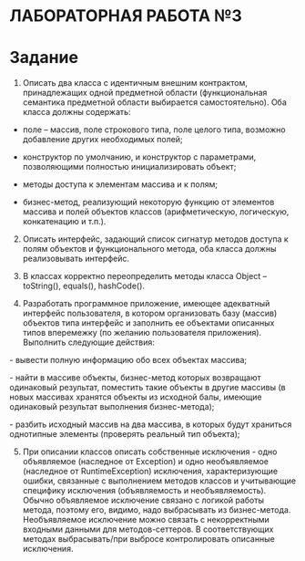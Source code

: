 # ЛАБОРАТОРНАЯ РАБОТА №3
# Задание
1. Описать два класса с идентичным внешним контрактом, принадлежащих одной
предметной области (функциональная семантика предметной области выбирается
самостоятельно). Оба класса должны содержать:
 
  - поле – массив, поле строкового типа, поле целого типа, возможно добавление других
необходимых полей;
  
  - конструктор по умолчанию, и конструктор с параметрами, позволяющими полностью
инициализировать объект;
  
  - методы доступа к элементам массива и к полям;
  
  - бизнес-метод, реализующий некоторую функцию от элементов массива и полей
объектов классов (арифметическую, логическую, конкатенацию и т.п.).

2. Описать интерфейс, задающий список сигнатур методов доступа к полям объектов и
функционального метода, оба класса должны реализовывать интерфейс.

3. В классах корректно переопределить методы класса Object – toString(), equals(),
hashCode().

4. Разработать программное приложение, имеющее адекватный интерфейс пользователя,
в котором организовать базу (массив) объектов типа интерфейс и заполнить ее объектами
описанных типов вперемежку (по желанию пользователя приложения). Выполнить
следующие действия:
 
  - вывести полную информацию обо всех объектах массива;
 
  - найти в массиве объекты, бизнес-метод которых возвращают одинаковый результат,
поместить такие объекты в другие массивы (в новых массивах хранятся объекты из исходной
балы, имеющие одинаковый результат выполнения бизнес-метода);

  - разбить исходный массив на два массива, в которых будут храниться однотипные
элементы (проверять реальный тип объекта);

5. При описании классов описать собственные исключения - одно объявляемое
(наследное от Exception) и одно необъявляемое (наследное от RuntimeException) исключения,
характеризующие ошибки, связанные с выполнением методов классов и учитывающие
специфику исключения (объявляемость и необъявляемость).
Обычно объявляемое
исключение связано с логикой работы метода, поэтому его, видимо, надо выбрасывать из
бизнес-метода.
 Необъявляемое исключение можно связать с некорректными входными
данными для методов-сеттеров. В соответствующих методах выбрасывать/при выбросе
контролировать описанные исключения.
